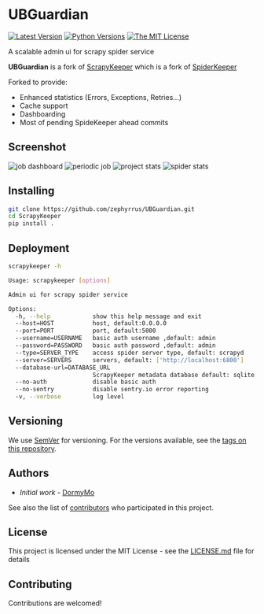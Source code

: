 # UBGuardian

[![Latest Version](http://img.shields.io/pypi/v/SpiderKeeper.svg)](https://pypi.python.org/pypi/SpiderKeeper)
[![Python Versions](http://img.shields.io/pypi/pyversions/SpiderKeeper.svg)](https://pypi.python.org/pypi/SpiderKeeper)
[![The MIT License](http://img.shields.io/badge/license-MIT-blue.svg)](https://github.com/DormyMo/SpiderKeeper/blob/master/LICENSE)
   
A scalable admin ui for scrapy spider service 

**UBGuardian** is a fork of [ScrapyKeeper](https://github.com/fliot/ScrapyKeeper) which is a fork of [SpiderKeeper](https://github.com/DormyMo/SpiderKeeper)

Forked to provide:
  - Enhanced statistics (Errors, Exceptions, Retries...)
  - Cache support
  - Dashboarding
  - Most of pending SpideKeeper ahead commits

## Screenshot
![job dashboard](https://github.com/Zephyrrus/UBGuardian/raw/master/screenshot/screenshot_1.png)
![periodic job](https://github.com/Zephyrrus/UBGuardian/raw/master/screenshot/screenshot_2.1.png)
![project stats](https://github.com/Zephyrrus/UBGuardian/raw/master/screenshot/screenshot_3.png)
![spider stats](https://github.com/Zephyrrus/UBGuardian/raw/master/screenshot/screenshot_4.png)

## Installing
```sh
git clone https://github.com/zephyrrus/UBGuardian.git
cd ScrapyKeeper
pip install .
```

## Deployment
```sh
scrapykeeper -h

Usage: scrapykeeper [options]

Admin ui for scrapy spider service

Options:
  -h, --help            show this help message and exit
  --host=HOST           host, default:0.0.0.0
  --port=PORT           port, default:5000
  --username=USERNAME   basic auth username ,default: admin
  --password=PASSWORD   basic auth password ,default: admin
  --type=SERVER_TYPE    access spider server type, default: scrapyd
  --server=SERVERS      servers, default: ['http://localhost:6800']
  --database-url=DATABASE_URL
                        ScrapyKeeper metadata database default: sqlite://./ScrapyKeeper.db
  --no-auth             disable basic auth
  --no-sentry           disable sentry.io error reporting
  -v, --verbose         log level
```

## Versioning

We use [SemVer](http://semver.org/) for versioning. For the versions available, see the [tags on this repository](https://github.com/zephyrrus/UBGuardian/tags). 

## Authors

- *Initial work* - [DormyMo](https://github.com/DormyMo)

See also the list of [contributors](https://github.com/DormyMo/SpiderKeeper/contributors) who participated in this project.

## License

This project is licensed under the MIT License - see the [LICENSE.md](LICENSE.md) file for details

## Contributing

Contributions are welcomed!
